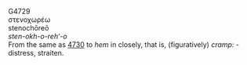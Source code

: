 <body>
  <p>G4729<br>  στενοχωρέω  <br> stenochōreō  <br><i>sten-okh-o-reh‘-o </i><br>From the same as <a href="g4730.htm">4730</a>  to <i>hem</i> in closely, that is, (figuratively) <i>cramp:</i> - distress, straiten.<br></p>
 </body>